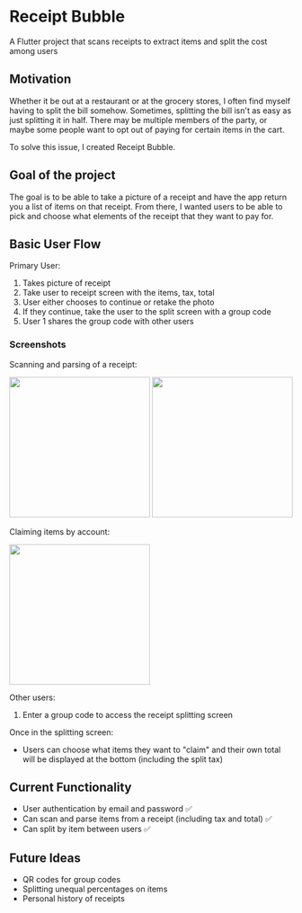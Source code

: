 # Receipt Bubble

A Flutter project that scans receipts to extract items and split the cost among users

## Motivation
Whether it be out at a restaurant or at the grocery stores, I often find myself having to split the bill somehow. Sometimes, splitting the bill isn't as easy as just splitting it in half. There may be multiple members of the party, or maybe some people want to opt out of paying for certain items in the cart. 

To solve this issue, I created Receipt Bubble.
## Goal of the project
The goal is to be able to take a picture of a receipt and have the app return you a list of items on that receipt. From there, I wanted users to be able to pick and choose what elements of the receipt that they want to pay for.
## Basic User Flow
Primary User:

 1. Takes picture of receipt
 2. Take user to receipt screen with the items, tax, total
 3. User either chooses to continue or retake the photo
 4. If they continue, take the user to the split screen with a group code
 5. User 1 shares the group code with other users
 
### Screenshots

Scanning and parsing of a receipt:


<img src="https://i.imgur.com/yw5PaAd.jpg" width="250" /> <img src="https://i.imgur.com/9plrNCZ.jpg" width="250" />

Claiming items by account:

<img src="https://i.imgur.com/5vhw6cg.jpg" width="250" />

Other users:

 1. Enter a group code to access the receipt splitting screen

Once in the splitting screen:

 - Users can choose what items they want to "claim" and their own total will be displayed at the bottom (including the split tax)

## Current Functionality

 - User authentication by email and password ✅
 - Can scan and parse items from a receipt (including tax and total) ✅
 - Can split by item between users ✅
## Future Ideas
 - QR codes for group codes
 - Splitting unequal percentages on items
 - Personal history of receipts
